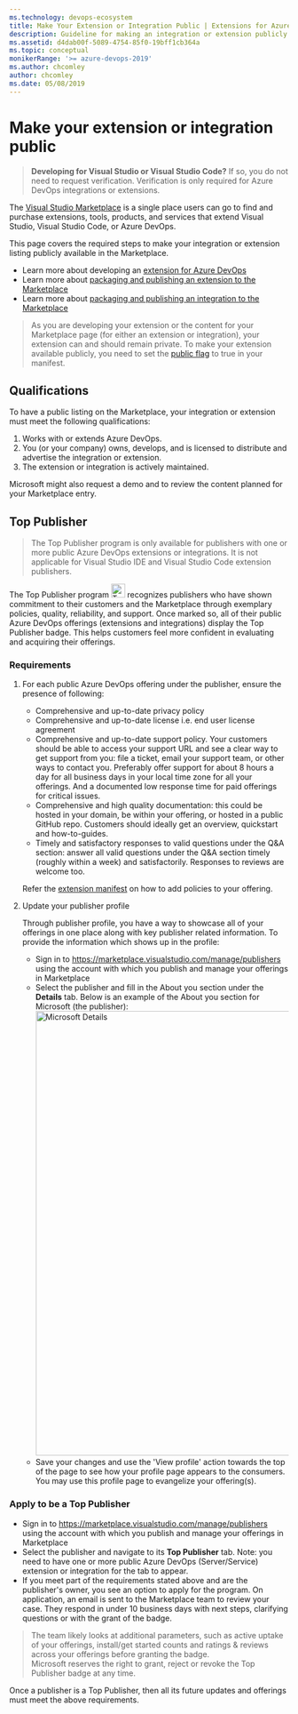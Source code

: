 ```yaml
---
ms.technology: devops-ecosystem
title: Make Your Extension or Integration Public | Extensions for Azure DevOps Services
description: Guideline for making an integration or extension publicly visible on the Visual Studio Marketplace
ms.assetid: d4dab00f-5089-4754-85f0-19bff1cb364a
ms.topic: conceptual
monikerRange: '>= azure-devops-2019'
ms.author: chcomley
author: chcomley
ms.date: 05/08/2019
---
```


# Make your extension or integration public

> **Developing for Visual Studio or Visual Studio Code?** If so, you do not need to request verification. Verification is only required for Azure DevOps integrations or extensions.

The [Visual Studio Marketplace](https://marketplace.visualstudio.com/azuredevops) is a single place users can go to find and purchase extensions, tools, products, and services that extend Visual Studio, Visual Studio Code, or Azure DevOps.

This page covers the required steps to make your integration or extension listing publicly available in the Marketplace.

- Learn more about developing an [extension for Azure DevOps](../overview.md)
- Learn more about [packaging and publishing an extension to the Marketplace](./overview.md)
- Learn more about [packaging and publishing an integration to the Marketplace](./integration.md)

> As you are developing your extension or the content for your Marketplace page (for either an extension or integration), your extension can and should remain private. To make your extension available publicly, you need to set the [public flag](../develop/manifest.md#public-flag) to true in your manifest.

## Qualifications

To have a public listing on the Marketplace, your integration or extension must meet the following qualifications:

1.  Works with or extends Azure DevOps.
2.  You (or your company) owns, develops, and is licensed to distribute and advertise the integration or extension.
3.  The extension or integration is actively maintained.

Microsoft might also request a demo and to review the content planned for your Marketplace entry.

## Top Publisher

> The Top Publisher program is only available for publishers with one or more public Azure DevOps extensions or integrations. It is not applicable for Visual Studio IDE and Visual Studio Code extension publishers.

The Top Publisher program <img src="media/top-publisher.png" alt="Top Publisher badge" width="25"/> recognizes publishers who have shown commitment to their customers and the Marketplace through exemplary policies, quality, reliability, and support. Once marked so, all of their public Azure DevOps offerings (extensions and integrations) display the Top Publisher badge. This helps customers feel more confident in evaluating and acquiring their offerings.

### Requirements

1.  For each public Azure DevOps offering under the publisher, ensure the presence of following:

    - Comprehensive and up-to-date privacy policy
    - Comprehensive and up-to-date license i.e. end user license agreement
    - Comprehensive and up-to-date support policy. Your customers should be able to access your support URL and see a clear way to get support from you: file a ticket, email your support team, or other ways to contact you. Preferably offer support for about 8 hours a day for all business days in your local time zone for all your offerings. And a documented low response time for paid offerings for critical issues.
    - Comprehensive and high quality documentation: this could be hosted in your domain, be within your offering, or hosted in a public GitHub repo. Customers should ideally get an overview, quickstart and how-to-guides.
    - Timely and satisfactory responses to valid questions under the Q&A section: answer all valid questions under the Q&A section timely (roughly within a week) and satisfactorily. Responses to reviews are welcome too.

    Refer the [extension manifest](../develop/manifest.md) on how to add policies to your offering.

2.  Update your publisher profile

    Through publisher profile, you have a way to showcase all of your offerings in one place along with key publisher related information. To provide the information which shows up in the profile:

    - Sign in to https://marketplace.visualstudio.com/manage/publishers using the account with which you publish and manage your offerings in Marketplace
    - Select the publisher and fill in the About you section under the **Details** tab. Below is an example of the About you section for Microsoft (the publisher):  
      <img src="media/microsoft-about-you-section.png" alt="Microsoft Details" width="800" />
    - Save your changes and use the 'View profile' action towards the top of the page to see how your profile page appears to the consumers. You may use this profile page to evangelize your offering(s).

### Apply to be a Top Publisher

- Sign in to https://marketplace.visualstudio.com/manage/publishers using the account with which you publish and manage your offerings in Marketplace
- Select the publisher and navigate to its **Top Publisher** tab. Note: you need to have one or more public Azure DevOps (Server/Service) extension or integration for the tab to appear.
- If you meet part of the requirements stated above and are the publisher's owner, you see an option to apply for the program. On application, an email is sent to the Marketplace team to review your case. They respond in under 10 business days with next steps, clarifying questions or with the grant of the badge.

> The team likely looks at additional parameters, such as active uptake of your offerings, install/get started counts and ratings & reviews across your offerings before granting the badge. <br> Microsoft reserves the right to grant, reject or revoke the Top Publisher badge at any time.

Once a publisher is a Top Publisher, then all its future updates and offerings must meet the above requirements.
